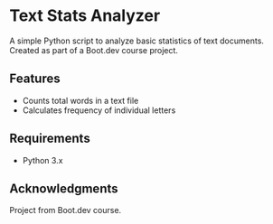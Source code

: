 # Text Stats Analyzer

A simple Python script to analyze basic statistics of text documents. Created as part of a Boot.dev course project.

## Features

- Counts total words in a text file
- Calculates frequency of individual letters

## Requirements

- Python 3.x

## Acknowledgments

Project from Boot.dev course.
